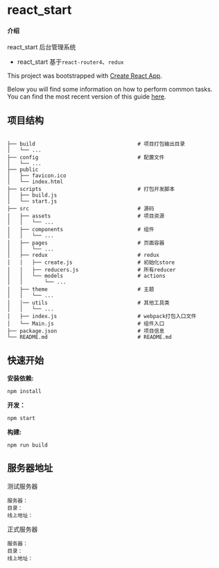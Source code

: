 # react_start

#### 介绍
react_start 后台管理系统

* react_start 基于`react-router4`、`redux`

This project was bootstrapped with [Create React App](https://github.com/facebookincubator/create-react-app).

Below you will find some information on how to perform common tasks.<br>
You can find the most recent version of this guide [here](https://github.com/facebookincubator/create-react-app/blob/master/packages/react-scripts/template/README.md).


## 项目结构

```

├── build                                 # 项目打包输出目录
│   └── ...
├── config                                # 配置文件
│   └── ...
├── public
│   ├── favicon.ico
│   └── index.html
├── scripts                               # 打包开发脚本
│   ├── build.js
│   └── start.js
├── src                                   # 源码
│   ├── assets                            # 项目资源
│   │   └── ...
│   ├── components                        # 组件
│   │   └── ...
│   ├── pages                             # 页面容器
│   │   └── ...
│   ├── redux                             # redux
│   │   ├── create.js                     # 初始化store
│   │   ├── reducers.js                   # 所有reducer
│   │   └── models                        # actions
│   │       └── ...
│   ├── theme                             # 主题
│   │   └── ...
│   │── utils                             # 其他工具类
│   │   └── ...
│   ├── index.js                          # webpack打包入口文件
│   └── Main.js                           # 组件入口
├── package.json                          # 项目信息
└── README.md                             # README.md

```

## 快速开始

**安装依赖:**

``npm install``

**开发：**

``npm start``

**构建:**

``npm run build``

## 服务器地址

测试服务器
```
服务器：   
目录：    
线上地址：
```

正式服务器
```
服务器：   
目录：     
线上地址： 
```